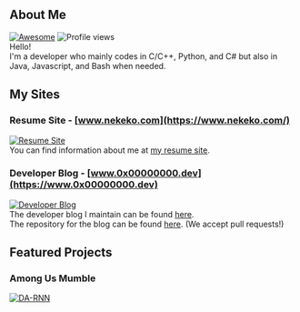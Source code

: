 ## About Me
[![Awesome](https://cdn.rawgit.com/sindresorhus/awesome/d7305f38d29fed78fa85652e3a63e154dd8e8829/media/badge.svg)](https://github.com/sindresorhus/awesome)
![Profile views](https://gpvc.arturio.dev/alisenai)\
Hello!\
I'm a developer who mainly codes in C/C++, Python, and C# but also in Java, Javascript, and Bash when needed.


<!--
[![Alisenai github stats](https://github-readme-stats.vercel.app/api?username=alisenai&theme=tokyonight)](https://github.com/alisenai/github-readme-stats)
![1](https://github-readme-stats.vercel.app/api/top-langs/?username=alisenai&theme=tokyonight)
-->

## My Sites
### Resume Site - [www.nekeko.com](https://www.nekeko.com/)
[![Resume Site](https://img.shields.io/website?down_message=offline&label=nekeko.com&up_color=5755df&up_message=online&url=https%3A%2F%2Fwww.0x00000000.dev%2F)](https://www.nekeko.com/)\
You can find information about me at [my resume site](https://www.nekeko.com/).

### Developer Blog - [www.0x00000000.dev](https://www.0x00000000.dev)
[![Developer Blog](https://img.shields.io/website?down_message=offline&label=0x00000000.dev&up_color=5755df&up_message=online&url=https%3A%2F%2Fwww.0x00000000.dev%2F)](https://www.0x00000000.dev/)\
The developer blog I maintain can be found [here](https://www.0x00000000.dev).\
The repository for the blog can be found [here](https://github.com/Sunglasses-At-Night/Sunglasses-At-Night.github.io). (We accept pull requests!)

## Featured Projects
### Among Us Mumble
<a href="https://github.com/Zhenye-Na/DA-RNN">
  <img align="center" src="https://github-readme-stats.vercel.app/api/pin/?username=StarGate01&repo=AmongUs-Mumble&show_icons=true&line_height=27&title_color=6aa6f8&text_color=8a919a&icon_color=6aa6f8&bg_color=0e1116" alt="DA-RNN" />
</a>

